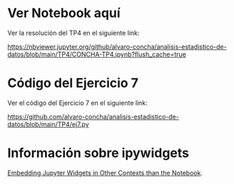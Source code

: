 # Ver Notebook aquí

Ver la resolución del TP4 en el siguiente link:

https://nbviewer.jupyter.org/github/alvaro-concha/analisis-estadistico-de-datos/blob/main/TP4/CONCHA-TP4.ipynb?flush_cache=true

# Código del Ejercicio 7

Ver el código del Ejercicio 7 en el siguiente link:

https://github.com/alvaro-concha/analisis-estadistico-de-datos/blob/main/TP4/ej7.py

# Información sobre ipywidgets

[Embedding Jupyter Widgets in Other Contexts than the Notebook](https://ipywidgets.readthedocs.io/en/latest/embedding.html).